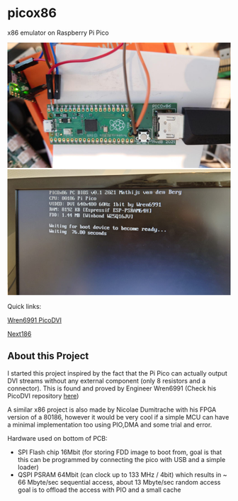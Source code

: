# picox86
x86 emulator on Raspberry Pi Pico

![](img/picox86pcb.jpg)
![](img/picox86screen.jpg)


Quick links:

[Wren6991 PicoDVI](https://github.com/Wren6991/PicoDVI)

[Next186](https://opencores.org/projects/next186_soc_pc/)

About this Project
-----------------

I started this project inspired by the fact that the Pi Pico can actually output DVI streams without any external component (only 8 resistors and a connector). This is found and proved by Engineer Wren6991 (Check his PicoDVI repository [here](https://github.com/Wren6991/PicoDVI))

A similar x86 project is also made by Nicolae Dumitrache with his FPGA version of a 80186, however it would be very cool if a simple MCU can have a minimal implementation too using PIO,DMA and some trial and error.



Hardware used on bottom of PCB:

- SPI Flash chip 16Mbit (for storing FDD image to boot from, goal is that this can be programmed by connecting the pico with USB and a simple loader)
- QSPI PSRAM 64Mbit (can clock up to 133 MHz / 4bit) which results in ~ 66 Mbyte/sec sequential access, about 13 Mbyte/sec random access goal is to offload the access with PIO and a small cache



